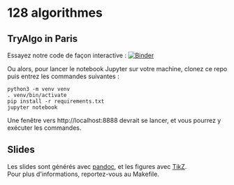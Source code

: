 # 128 algorithmes

## TryAlgo in Paris

Essayez notre code de façon interactive : [![Binder](http://mybinder.org/badge.svg)](http://mybinder.org/repo/jilljenn/128algos)

Ou alors, pour lancer le notebook Jupyter sur votre machine, clonez ce repo puis entrez les commandes suivantes :

    python3 -m venv venv
    . venv/bin/activate
    pip install -r requirements.txt
    jupyter notebook

Une fenêtre vers http://localhost:8888 devrait se lancer, et vous pourrez y exécuter les commandes.

## Slides

Les slides sont générés avec [pandoc](http://pandoc.org), et les figures avec [TikZ](http://www.texample.net/tikz/).  
Pour plus d'informations, reportez-vous au Makefile.
